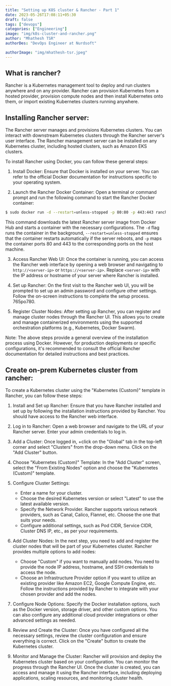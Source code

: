 ```yaml
---
title: "Setting up K8S cluster & Rancher - Part 1"
date: 2023-05-26T17:08:11+05:30
draft: false
tags: ["devops"]
categories: ["Engineering"]
image: "img/k8s-cluster-and-rancher.png"
author: "Mhathesh TSR"
authorDes: "DevOps Engineer at Nurdsoft"

authorImage: "img/mhathesh-tsr.jpeg"
---
```


## What is rancher?

Rancher is a Kubernetes management tool to deploy and run clusters anywhere and on any provider. Rancher can provision Kubernetes from a hosted provider, provision compute nodes and then install Kubernetes onto them, or import existing Kubernetes clusters running anywhere.

## Installing Rancher server:

The Rancher server manages and provisions Kubernetes clusters. You can interact with downstream Kubernetes clusters through the Rancher server's user interface. The Rancher management server can be installed on any Kubernetes cluster, including hosted clusters, such as Amazon EKS clusters.

To install Rancher using Docker, you can follow these general steps:

1. Install Docker: Ensure that Docker is installed on your server. You can refer to the official Docker documentation for instructions specific to your operating system.

2. Launch the Rancher Docker Container: Open a terminal or command prompt and run the following command to start the Rancher Docker container:

```bash
$ sudo docker run -d --restart=unless-stopped -p 80:80 -p 443:443 rancher/rancher
```

This command downloads the latest Rancher server image from Docker Hub and starts a container with the necessary configurations. The `-d` flag runs the container in the background, `--restart=unless-stopped` ensures that the container restarts automatically if the server reboots, and `-p` maps the container ports 80 and 443 to the corresponding ports on the host machine.

3. Access Rancher Web UI: Once the container is running, you can access the Rancher web interface by opening a web browser and navigating to `http://<server-ip>` or `https://<server-ip>`. Replace `<server-ip>` with the IP address or hostname of your server where Rancher is installed.

4. Set up Rancher: On the first visit to the Rancher web UI, you will be prompted to set up an admin password and configure other settings. Follow the on-screen instructions to complete the setup process.
   765po780.
5. Register Cluster Nodes: After setting up Rancher, you can register and manage cluster nodes through the Rancher UI. This allows you to create and manage containerized environments using the supported orchestration platforms (e.g., Kubernetes, Docker Swarm).

Note: The above steps provide a general overview of the installation process using Docker. However, for production deployments or specific configurations, it's recommended to consult the official Rancher documentation for detailed instructions and best practices.

## Create on-prem Kubernetes cluster from rancher:

To create a Kubernetes cluster using the "Kubernetes (Custom)" template in Rancher, you can follow these steps:

1. Install and Set up Rancher: Ensure that you have Rancher installed and set up by following the installation instructions provided by Rancher. You should have access to the Rancher web interface.

2. Log in to Rancher: Open a web browser and navigate to the URL of your Rancher server. Enter your admin credentials to log in.

3. Add a Cluster: Once logged in, +click on the "Global" tab in the top-left corner and select "Clusters" from the drop-down menu. Click on the "Add Cluster" button.

4. Choose "Kubernetes (Custom)" Template: In the "Add Cluster" screen, select the "From Existing Nodes" option and choose the "Kubernetes (Custom)" template.

5. Configure Cluster Settings:

   - Enter a name for your cluster.
   - Choose the desired Kubernetes version or select "Latest" to use the latest available version.
   - Specify the Network Provider. Rancher supports various network providers, such as Canal, Calico, Flannel, etc. Choose the one that suits your needs.
   - Configure additional settings, such as Pod CIDR, Service CIDR, Cluster DNS IP, etc., as per your requirements.

6. Add Cluster Nodes: In the next step, you need to add and register the cluster nodes that will be part of your Kubernetes cluster. Rancher provides multiple options to add nodes:

   - Choose "Custom" if you want to manually add nodes. You need to provide the node IP address, hostname, and SSH credentials to access the node.
   - Choose an Infrastructure Provider option if you want to utilize an existing provider like Amazon EC2, Google Compute Engine, etc. Follow the instructions provided by Rancher to integrate with your chosen provider and add the nodes.

7. Configure Node Options: Specify the Docker installation options, such as the Docker version, storage driver, and other custom options. You can also configure any additional cloud provider integrations or other advanced settings as needed.

8. Review and Create the Cluster: Once you have configured all the necessary settings, review the cluster configuration and ensure everything is correct. Click on the "Create" button to create the Kubernetes cluster.

9. Monitor and Manage the Cluster: Rancher will provision and deploy the Kubernetes cluster based on your configuration. You can monitor the progress through the Rancher UI. Once the cluster is created, you can access and manage it using the Rancher interface, including deploying applications, scaling resources, and monitoring cluster health.
